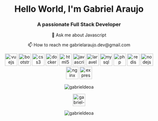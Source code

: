 <h1 align="center">Hello World, I'm Gabriel Araujo</h1>
<h3 align="center">A passionate Full Stack Developer</h3>

<p align="center">💬 Ask me about Javascript</p>

<p align="center">📫 How to reach me gabrielaraujo.dev@gmail.com</p>

<p align="center">
<img src="https://devicons.github.io/devicon/devicon.git/icons/vuejs/vuejs-original-wordmark.svg" alt="vuejs" width="40" height="40"/> 
<img src="https://devicons.github.io/devicon/devicon.git/icons/bootstrap/bootstrap-plain.svg" alt="bootstrap" width="40" height="40"/> 
<img src="https://devicons.github.io/devicon/devicon.git/icons/css3/css3-original-wordmark.svg" alt="css3" width="40" height="40"/> 
<img src="https://devicons.github.io/devicon/devicon.git/icons/docker/docker-original-wordmark.svg" alt="docker" width="40" height="40"/> 
<img src="https://devicons.github.io/devicon/devicon.git/icons/html5/html5-original-wordmark.svg" alt="html5" width="40" height="40"/> 
<img src="https://devicons.github.io/devicon/devicon.git/icons/javascript/javascript-original.svg" alt="javascript" width="40" height="40"/> 
<img src="https://devicons.github.io/devicon/devicon.git/icons/laravel/laravel-plain-wordmark.svg" alt="laravel" width="40" height="40"/> 
<img src="https://devicons.github.io/devicon/devicon.git/icons/mysql/mysql-original-wordmark.svg" alt="mysql" width="40" height="40"/> 
<img src="https://devicons.github.io/devicon/devicon.git/icons/php/php-original.svg" alt="php" width="40" height="40"/> 
<img src="https://devicons.github.io/devicon/devicon.git/icons/redis/redis-original-wordmark.svg" alt="redis" width="40" height="40"/> 
<img src="https://devicons.github.io/devicon/devicon.git/icons/nodejs/nodejs-original-wordmark.svg" alt="nodejs" width="40" height="40"/> 
<img src="https://devicons.github.io/devicon/devicon.git/icons/nginx/nginx-original.svg" alt="nginx" width="40" height="40"/> 
<img src="https://devicons.github.io/devicon/devicon.git/icons/express/express-original-wordmark.svg" alt="express" width="40" height="40"/></p><p align="center"> 
<img src="https://github-readme-stats.vercel.app/api?username=gabrieldeoa&show_icons=true" alt="gabrieldeoa" />
</p>

<p align="center">
<a href="https://linkedin.com/in/gabriel-de-oliveira-araujo-797172117" target="blank">
<img align="center" src="https://cdn.jsdelivr.net/npm/simple-icons@3.0.1/icons/linkedin.svg" alt="gabriel-de-oliveira-araujo-797172117" height="40" width="40" /></a>
</p>

<p align="center"> <img src="https://komarev.com/ghpvc/?username=gabrieldeoa" alt="gabrieldeoa" /> </p>
